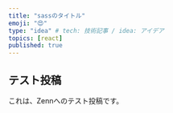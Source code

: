 ```yaml
---
title: "sassのタイトル"
emoji: "😍"
type: "idea" # tech: 技術記事 / idea: アイデア
topics: [react]
published: true
---
```


## テスト投稿

これは、Zennへのテスト投稿です。